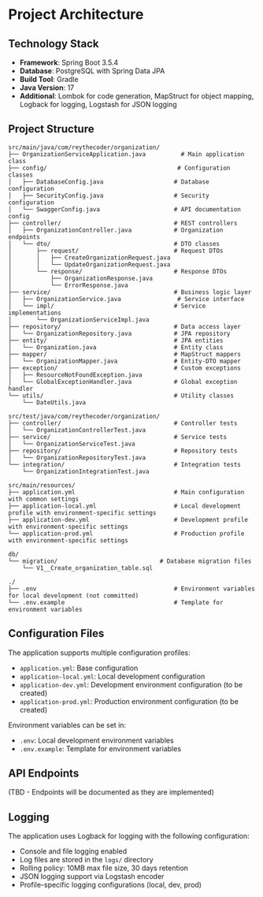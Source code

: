 # Project Architecture

## Technology Stack

- **Framework**: Spring Boot 3.5.4
- **Database**: PostgreSQL with Spring Data JPA
- **Build Tool**: Gradle
- **Java Version**: 17
- **Additional**: Lombok for code generation, MapStruct for object mapping, Logback for logging, Logstash for JSON logging

## Project Structure

```plain
src/main/java/com/reythecoder/organization/
├── OrganizationServiceApplication.java          # Main application class
├── config/                                     # Configuration classes
│   ├── DatabaseConfig.java                    # Database configuration
│   ├── SecurityConfig.java                    # Security configuration
│   └── SwaggerConfig.java                     # API documentation config
├── controller/                                # REST controllers
│   ├── OrganizationController.java            # Organization endpoints
│   └── dto/                                   # DTO classes
│       ├── request/                           # Request DTOs
│       │   ├── CreateOrganizationRequest.java
│       │   └── UpdateOrganizationRequest.java
│       └── response/                          # Response DTOs
│           ├── OrganizationResponse.java
│           └── ErrorResponse.java
├── service/                                   # Business logic layer
│   ├── OrganizationService.java                # Service interface
│   └── impl/                                  # Service implementations
│       └── OrganizationServiceImpl.java
├── repository/                                # Data access layer
│   └── OrganizationRepository.java            # JPA repository
├── entity/                                    # JPA entities
│   └── Organization.java                      # Entity class
├── mapper/                                    # MapStruct mappers
│   └── OrganizationMapper.java                # Entity-DTO mapper
├── exception/                                 # Custom exceptions
│   ├── ResourceNotFoundException.java
│   └── GlobalExceptionHandler.java            # Global exception handler
└── utils/                                     # Utility classes
    └── DateUtils.java

src/test/java/com/reythecoder/organization/
├── controller/                                # Controller tests
│   └── OrganizationControllerTest.java
├── service/                                   # Service tests
│   └── OrganizationServiceTest.java
├── repository/                                # Repository tests
│   └── OrganizationRepositoryTest.java
└── integration/                               # Integration tests
    └── OrganizationIntegrationTest.java

src/main/resources/
├── application.yml                            # Main configuration with common settings
├── application-local.yml                      # Local development profile with environment-specific settings
├── application-dev.yml                        # Development profile with environment-specific settings
└── application-prod.yml                       # Production profile with environment-specific settings

db/
└── migration/                             # Database migration files
    └── V1__Create_organization_table.sql

./
├── .env                                       # Environment variables for local development (not committed)
└── .env.example                               # Template for environment variables
```

## Configuration Files

The application supports multiple configuration profiles:

- `application.yml`: Base configuration
- `application-local.yml`: Local development configuration
- `application-dev.yml`: Development environment configuration (to be created)
- `application-prod.yml`: Production environment configuration (to be created)

Environment variables can be set in:

- `.env`: Local development environment variables
- `.env.example`: Template for environment variables

## API Endpoints

(TBD - Endpoints will be documented as they are implemented)

## Logging

The application uses Logback for logging with the following configuration:

- Console and file logging enabled
- Log files are stored in the `logs/` directory
- Rolling policy: 10MB max file size, 30 days retention
- JSON logging support via Logstash encoder
- Profile-specific logging configurations (local, dev, prod)
